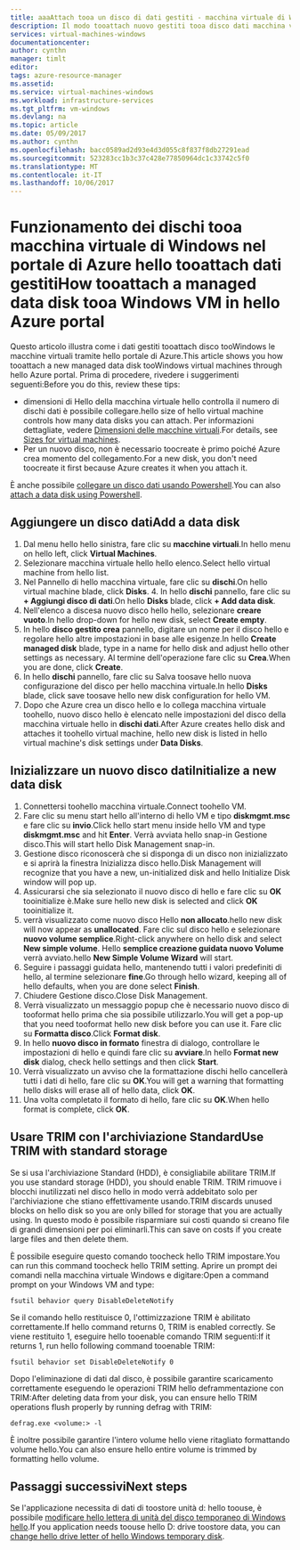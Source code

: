 ```yaml
---
title: aaaAttach tooa un disco di dati gestiti - macchina virtuale di Windows Azure | Documenti Microsoft
description: Il modo tooattach nuovo gestiti tooa disco dati macchina virtuale Windows in Azure mediante portale hello hello il modello di distribuzione di gestione risorse.
services: virtual-machines-windows
documentationcenter: 
author: cynthn
manager: timlt
editor: 
tags: azure-resource-manager
ms.assetid: 
ms.service: virtual-machines-windows
ms.workload: infrastructure-services
ms.tgt_pltfrm: vm-windows
ms.devlang: na
ms.topic: article
ms.date: 05/09/2017
ms.author: cynthn
ms.openlocfilehash: bacc0589ad2d93e4d3d055c8f837f8db27291ead
ms.sourcegitcommit: 523283cc1b3c37c428e77850964dc1c33742c5f0
ms.translationtype: MT
ms.contentlocale: it-IT
ms.lasthandoff: 10/06/2017
---
```

# <a name="how-tooattach-a-managed-data-disk-tooa-windows-vm-in-hello-azure-portal"></a><span data-ttu-id="47d0e-103">Funzionamento dei dischi tooa macchina virtuale di Windows nel portale di Azure hello tooattach dati gestiti</span><span class="sxs-lookup"><span data-stu-id="47d0e-103">How tooattach a managed data disk tooa Windows VM in hello Azure portal</span></span>

<span data-ttu-id="47d0e-104">Questo articolo illustra come i dati gestiti tooattach disco tooWindows le macchine virtuali tramite hello portale di Azure.</span><span class="sxs-lookup"><span data-stu-id="47d0e-104">This article shows you how tooattach a new managed data disk tooWindows virtual machines through hello Azure portal.</span></span> <span data-ttu-id="47d0e-105">Prima di procedere, rivedere i suggerimenti seguenti:</span><span class="sxs-lookup"><span data-stu-id="47d0e-105">Before you do this, review these tips:</span></span>

* <span data-ttu-id="47d0e-106">dimensioni di Hello della macchina virtuale hello controlla il numero di dischi dati è possibile collegare.</span><span class="sxs-lookup"><span data-stu-id="47d0e-106">hello size of hello virtual machine controls how many data disks you can attach.</span></span> <span data-ttu-id="47d0e-107">Per informazioni dettagliate, vedere [Dimensioni delle macchine virtuali](sizes.md).</span><span class="sxs-lookup"><span data-stu-id="47d0e-107">For details, see [Sizes for virtual machines](sizes.md).</span></span>
* <span data-ttu-id="47d0e-108">Per un nuovo disco, non è necessario toocreate è primo poiché Azure crea momento del collegamento.</span><span class="sxs-lookup"><span data-stu-id="47d0e-108">For a new disk, you don't need toocreate it first because Azure creates it when you attach it.</span></span>

<span data-ttu-id="47d0e-109">È anche possibile [collegare un disco dati usando Powershell](attach-disk-ps.md).</span><span class="sxs-lookup"><span data-stu-id="47d0e-109">You can also [attach a data disk using Powershell](attach-disk-ps.md).</span></span>



## <a name="add-a-data-disk"></a><span data-ttu-id="47d0e-110">Aggiungere un disco dati</span><span class="sxs-lookup"><span data-stu-id="47d0e-110">Add a data disk</span></span>
1. <span data-ttu-id="47d0e-111">Dal menu hello hello sinistra, fare clic su **macchine virtuali**.</span><span class="sxs-lookup"><span data-stu-id="47d0e-111">In hello menu on hello left, click **Virtual Machines**.</span></span>
2. <span data-ttu-id="47d0e-112">Selezionare macchina virtuale hello hello elenco.</span><span class="sxs-lookup"><span data-stu-id="47d0e-112">Select hello virtual machine from hello list.</span></span>
3. <span data-ttu-id="47d0e-113">Nel Pannello di hello macchina virtuale, fare clic su **dischi**.</span><span class="sxs-lookup"><span data-stu-id="47d0e-113">On hello virtual machine blade, click **Disks**.</span></span>
   4. <span data-ttu-id="47d0e-114">In hello **dischi** pannello, fare clic su **+ Aggiungi disco di dati**.</span><span class="sxs-lookup"><span data-stu-id="47d0e-114">On hello **Disks** blade, click **+ Add data disk**.</span></span>
5. <span data-ttu-id="47d0e-115">Nell'elenco a discesa nuovo disco hello hello, selezionare **creare vuoto**.</span><span class="sxs-lookup"><span data-stu-id="47d0e-115">In hello drop-down for hello new disk, select **Create empty**.</span></span>
6. <span data-ttu-id="47d0e-116">In hello **disco gestito crea** pannello, digitare un nome per il disco hello e regolare hello altre impostazioni in base alle esigenze.</span><span class="sxs-lookup"><span data-stu-id="47d0e-116">In hello **Create managed disk** blade, type in a name for hello disk and adjust hello other settings as necessary.</span></span> <span data-ttu-id="47d0e-117">Al termine dell'operazione fare clic su **Crea**.</span><span class="sxs-lookup"><span data-stu-id="47d0e-117">When you are done, click **Create**.</span></span>
7. <span data-ttu-id="47d0e-118">In hello **dischi** pannello, fare clic su Salva toosave hello nuova configurazione del disco per hello macchina virtuale.</span><span class="sxs-lookup"><span data-stu-id="47d0e-118">In hello **Disks** blade, click save toosave hello new disk configuration for hello VM.</span></span>
6. <span data-ttu-id="47d0e-119">Dopo che Azure crea un disco hello e lo collega macchina virtuale toohello, nuovo disco hello è elencato nelle impostazioni del disco della macchina virtuale hello in **dischi dati**.</span><span class="sxs-lookup"><span data-stu-id="47d0e-119">After Azure creates hello disk and attaches it toohello virtual machine, hello new disk is listed in hello virtual machine's disk settings under **Data Disks**.</span></span>


## <a name="initialize-a-new-data-disk"></a><span data-ttu-id="47d0e-120">Inizializzare un nuovo disco dati</span><span class="sxs-lookup"><span data-stu-id="47d0e-120">Initialize a new data disk</span></span>

1. <span data-ttu-id="47d0e-121">Connettersi toohello macchina virtuale.</span><span class="sxs-lookup"><span data-stu-id="47d0e-121">Connect toohello VM.</span></span>
1. <span data-ttu-id="47d0e-122">Fare clic su menu start hello all'interno di hello VM e tipo **diskmgmt.msc** e fare clic su **invio**.</span><span class="sxs-lookup"><span data-stu-id="47d0e-122">Click hello start menu inside hello VM and type **diskmgmt.msc** and hit **Enter**.</span></span> <span data-ttu-id="47d0e-123">Verrà avviata hello snap-in Gestione disco.</span><span class="sxs-lookup"><span data-stu-id="47d0e-123">This will start hello Disk Management snap-in.</span></span>
2. <span data-ttu-id="47d0e-124">Gestione disco riconoscerà che si disponga di un disco non inizializzato e si aprirà la finestra Inizializza disco hello.</span><span class="sxs-lookup"><span data-stu-id="47d0e-124">Disk Management will recognize that you have a new, un-initialized disk and hello Initialize Disk window will pop up.</span></span>
3. <span data-ttu-id="47d0e-125">Assicurarsi che sia selezionato il nuovo disco di hello e fare clic su **OK** tooinitialize è.</span><span class="sxs-lookup"><span data-stu-id="47d0e-125">Make sure hello new disk is selected and click **OK** tooinitialize it.</span></span>
4. <span data-ttu-id="47d0e-126">verrà visualizzato come nuovo disco Hello **non allocato**.</span><span class="sxs-lookup"><span data-stu-id="47d0e-126">hello new disk will now appear as **unallocated**.</span></span> <span data-ttu-id="47d0e-127">Fare clic sul disco hello e selezionare **nuovo volume semplice**.</span><span class="sxs-lookup"><span data-stu-id="47d0e-127">Right-click anywhere on hello disk and select **New simple volume**.</span></span> <span data-ttu-id="47d0e-128">Hello **semplice creazione guidata nuovo Volume** verrà avviato.</span><span class="sxs-lookup"><span data-stu-id="47d0e-128">hello **New Simple Volume Wizard** will start.</span></span>
5. <span data-ttu-id="47d0e-129">Seguire i passaggi guidata hello, mantenendo tutti i valori predefiniti di hello, al termine selezionare **fine**.</span><span class="sxs-lookup"><span data-stu-id="47d0e-129">Go through hello wizard, keeping all of hello defaults, when you are done select **Finish**.</span></span>
6. <span data-ttu-id="47d0e-130">Chiudere Gestione disco.</span><span class="sxs-lookup"><span data-stu-id="47d0e-130">Close Disk Management.</span></span>
7. <span data-ttu-id="47d0e-131">Verrà visualizzato un messaggio popup che è necessario nuovo disco di tooformat hello prima che sia possibile utilizzarlo.</span><span class="sxs-lookup"><span data-stu-id="47d0e-131">You will get a pop-up that you need tooformat hello new disk before you can use it.</span></span> <span data-ttu-id="47d0e-132">Fare clic su **Formatta disco**.</span><span class="sxs-lookup"><span data-stu-id="47d0e-132">Click **Format disk**.</span></span>
8. <span data-ttu-id="47d0e-133">In hello **nuovo disco in formato** finestra di dialogo, controllare le impostazioni di hello e quindi fare clic su **avviare**.</span><span class="sxs-lookup"><span data-stu-id="47d0e-133">In hello **Format new disk** dialog, check hello settings and then click **Start**.</span></span>
9. <span data-ttu-id="47d0e-134">Verrà visualizzato un avviso che la formattazione dischi hello cancellerà tutti i dati di hello, fare clic su **OK**.</span><span class="sxs-lookup"><span data-stu-id="47d0e-134">You will get a warning that formatting hello disks will erase all of hello data, click **OK**.</span></span>
10. <span data-ttu-id="47d0e-135">Una volta completato il formato di hello, fare clic su **OK**.</span><span class="sxs-lookup"><span data-stu-id="47d0e-135">When hello format is complete, click **OK**.</span></span>

## <a name="use-trim-with-standard-storage"></a><span data-ttu-id="47d0e-136">Usare TRIM con l'archiviazione Standard</span><span class="sxs-lookup"><span data-stu-id="47d0e-136">Use TRIM with standard storage</span></span>

<span data-ttu-id="47d0e-137">Se si usa l'archiviazione Standard (HDD), è consigliabile abilitare TRIM.</span><span class="sxs-lookup"><span data-stu-id="47d0e-137">If you use standard storage (HDD), you should enable TRIM.</span></span> <span data-ttu-id="47d0e-138">TRIM rimuove i blocchi inutilizzati nel disco hello in modo verrà addebitato solo per l'archiviazione che stiano effettivamente usando.</span><span class="sxs-lookup"><span data-stu-id="47d0e-138">TRIM discards unused blocks on hello disk so you are only billed for storage that you are actually using.</span></span> <span data-ttu-id="47d0e-139">In questo modo è possibile risparmiare sui costi quando si creano file di grandi dimensioni per poi eliminarli.</span><span class="sxs-lookup"><span data-stu-id="47d0e-139">This can save on costs if you create large files and then delete them.</span></span> 

<span data-ttu-id="47d0e-140">È possibile eseguire questo comando toocheck hello TRIM impostare.</span><span class="sxs-lookup"><span data-stu-id="47d0e-140">You can run this command toocheck hello TRIM setting.</span></span> <span data-ttu-id="47d0e-141">Aprire un prompt dei comandi nella macchina virtuale Windows e digitare:</span><span class="sxs-lookup"><span data-stu-id="47d0e-141">Open a command prompt on your Windows VM and type:</span></span>

```
fsutil behavior query DisableDeleteNotify
```

<span data-ttu-id="47d0e-142">Se il comando hello restituisce 0, l'ottimizzazione TRIM è abilitato correttamente.</span><span class="sxs-lookup"><span data-stu-id="47d0e-142">If hello command returns 0, TRIM is enabled correctly.</span></span> <span data-ttu-id="47d0e-143">Se viene restituito 1, eseguire hello tooenable comando TRIM seguenti:</span><span class="sxs-lookup"><span data-stu-id="47d0e-143">If it returns 1, run hello following command tooenable TRIM:</span></span>
```
fsutil behavior set DisableDeleteNotify 0
```

<span data-ttu-id="47d0e-144">Dopo l'eliminazione di dati dal disco, è possibile garantire scaricamento correttamente eseguendo le operazioni TRIM hello deframmentazione con TRIM:</span><span class="sxs-lookup"><span data-stu-id="47d0e-144">After deleting data from your disk, you can ensure hello TRIM operations flush properly by running defrag with TRIM:</span></span>

```
defrag.exe <volume:> -l
```

<span data-ttu-id="47d0e-145">È inoltre possibile garantire l'intero volume hello viene ritagliato formattando volume hello.</span><span class="sxs-lookup"><span data-stu-id="47d0e-145">You can also ensure hello entire volume is trimmed by formatting hello volume.</span></span>

## <a name="next-steps"></a><span data-ttu-id="47d0e-146">Passaggi successivi</span><span class="sxs-lookup"><span data-stu-id="47d0e-146">Next steps</span></span>
<span data-ttu-id="47d0e-147">Se l'applicazione necessita di dati di toostore unità d: hello toouse, è possibile [modificare hello lettera di unità del disco temporaneo di Windows hello](change-drive-letter.md?toc=%2fazure%2fvirtual-machines%2fwindows%2fclassic%2ftoc.json).</span><span class="sxs-lookup"><span data-stu-id="47d0e-147">If you application needs toouse hello D: drive toostore data, you can [change hello drive letter of hello Windows temporary disk](change-drive-letter.md?toc=%2fazure%2fvirtual-machines%2fwindows%2fclassic%2ftoc.json).</span></span>
